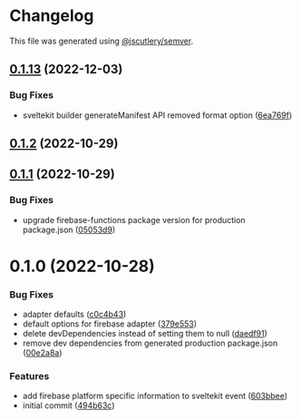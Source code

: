 # Changelog

This file was generated using [@jscutlery/semver](https://github.com/jscutlery/semver).

## [0.1.13](https://github.com/simonnepomuk/monorepo/compare/sveltekit-adapter-firebase-0.1.12...sveltekit-adapter-firebase-0.1.13) (2022-12-03)


### Bug Fixes

* sveltekit builder generateManifest API removed format option ([6ea769f](https://github.com/simonnepomuk/monorepo/commit/6ea769f7bcbf2b2d4235652b3dc3f27e5035794c))



## [0.1.2](https://github.com/simonnepomuk/monorepo/compare/sveltekit-adapter-firebase-0.1.1...sveltekit-adapter-firebase-0.1.2) (2022-10-29)



## [0.1.1](https://github.com/simonnepomuk/monorepo/compare/sveltekit-adapter-firebase-0.1.0...sveltekit-adapter-firebase-0.1.1) (2022-10-29)


### Bug Fixes

* upgrade firebase-functions package version for production package.json ([05053d9](https://github.com/simonnepomuk/monorepo/commit/05053d9f94a44529d61efa5f70fddeb1c9c0dcf8))



# 0.1.0 (2022-10-28)

### Bug Fixes

- adapter defaults ([c0c4b43](https://github.com/simonnepomuk/monorepo/commit/c0c4b43661261f6d0cc398ea2f5cd02976cbf110))
- default options for firebase adapter ([379e553](https://github.com/simonnepomuk/monorepo/commit/379e553863d71f2a67de64878fcbff63b36cf252))
- delete devDependencies instead of setting them to null ([daedf91](https://github.com/simonnepomuk/monorepo/commit/daedf9199c59c81081a4d5be2404c8944345bce5))
- remove dev dependencies from generated production package.json ([00e2a8a](https://github.com/simonnepomuk/monorepo/commit/00e2a8aa12fc1fce4f403d8cb6ebd11e36a4da31))

### Features

- add firebase platform specific information to sveltekit event ([603bbee](https://github.com/simonnepomuk/monorepo/commit/603bbee3a025e4ab80ac6d4b9c000a1d1e1d0718))
- initial commit ([494b63c](https://github.com/simonnepomuk/monorepo/commit/494b63cb205cc4b12ee1a0fe67677a919a75b3fa))
